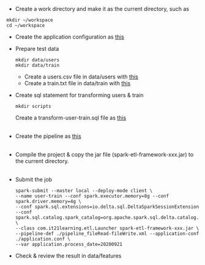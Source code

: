 - Create a work directory and make it as the current directory, such as
```shell
mkdir ~/workspace
cd ~/workspace
```

- Create the application configuration as [this](examples/application.conf)
- Prepare test data
  ```shell
  mkdir data/users
  mkdir data/train
  ```
  - Create a users.csv file in data/users with [this](examples/data/users.csv)
  - Create a train.txt file in data/train with [this](examples/data/train.txt)
- Create sql statement for transforming users & train
  ```shell
  mkdir scripts
  ```
  Create a transform-user-train.sql file as [this](examples/transform-user-train.sql)  
  <br />

- Create the pipeline as [this](examples/pipeline_fileRead-fileWrite.xml)  
  <br />

- Compile the project & copy the jar file (spark-etl-framework-xxx.jar) to the current directory.  
  <br />

- Submit the job
  ```shell
  spark-submit --master local --deploy-mode client \
  --name user-train --conf spark.executor.memory=8g --conf spark.driver.memory=4g \
  --conf spark.sql.extensions=io.delta.sql.DeltaSparkSessionExtension --conf spark.sql.catalog.spark_catalog=org.apache.spark.sql.delta.catalog.DeltaCatalog \
  --class com.it21learning.etl.Launcher spark-etl-framework-xxx.jar \
  --pipeline-def ./pipeline_fileRead-fileWrite.xml --application-conf ./application.conf \
  --var application.process_date=20200921
  ```
- Check & review the result in data/features  
